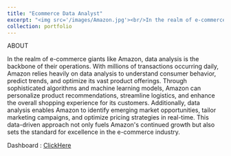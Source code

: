 ```yaml
---
title: "Ecommerce Data Analyst"
excerpt: "<img src='/images/Amazon.jpg'><br/>In the realm of e-commerce giants like Amazon, data analysis is the backbone of their operations. With millions of transactions occurring daily, Amazon relies heavily on data analysis to understand consumer behavior, predict trends, and optimize its vast product offerings. Through sophisticated algorithms and machine learning models, Amazon can personalize product recommendations, streamline logistics, and enhance the overall shopping experience for its customers. Additionally, data analysis enables Amazon to identify emerging market opportunities, tailor marketing campaigns, and optimize pricing strategies in real-time. This data-driven approach not only fuels Amazon's continued growth but also sets the standard for excellence in the e-commerce industry."
collection: portfolio
---
```


ABOUT

In the realm of e-commerce giants like Amazon, data analysis is the backbone of their operations. With millions of transactions occurring daily, Amazon relies heavily on data analysis to understand consumer behavior, predict trends, and optimize its vast product offerings. Through sophisticated algorithms and machine learning models, Amazon can personalize product recommendations, streamline logistics, and enhance the overall shopping experience for its customers. Additionally, data analysis enables Amazon to identify emerging market opportunities, tailor marketing campaigns, and optimize pricing strategies in real-time. This data-driven approach not only fuels Amazon's continued growth but also sets the standard for excellence in the e-commerce industry.

Dashboard : [ClickHere]()
